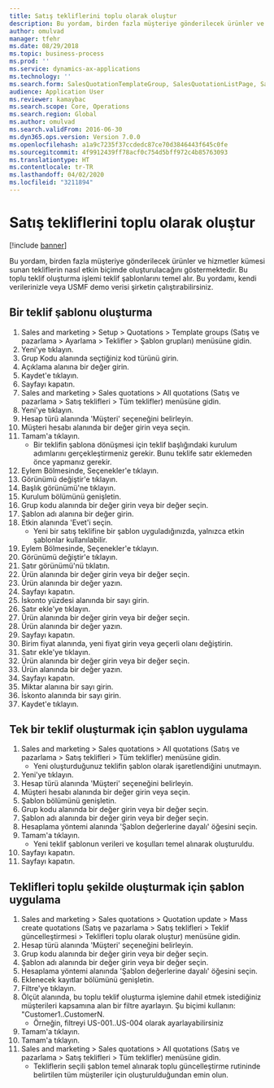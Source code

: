 ```yaml
---
title: Satış tekliflerini toplu olarak oluştur
description: Bu yordam, birden fazla müşteriye gönderilecek ürünler ve hizmetler kümesi sunan tekliflerin nasıl etkin biçimde oluşturulacağını göstermektedir.
author: omulvad
manager: tfehr
ms.date: 08/29/2018
ms.topic: business-process
ms.prod: ''
ms.service: dynamics-ax-applications
ms.technology: ''
ms.search.form: SalesQuotationTemplateGroup, SalesQuotationListPage, SalesCreateQuotation, SalesQuotationTable, SysQueryForm
audience: Application User
ms.reviewer: kamaybac
ms.search.scope: Core, Operations
ms.search.region: Global
ms.author: omulvad
ms.search.validFrom: 2016-06-30
ms.dyn365.ops.version: Version 7.0.0
ms.openlocfilehash: a1a9c7235f37ccdedc87ce70d3846443f645c0fe
ms.sourcegitcommit: 4f9912439ff78acf0c754d5bff972c4b85763093
ms.translationtype: HT
ms.contentlocale: tr-TR
ms.lasthandoff: 04/02/2020
ms.locfileid: "3211894"
---
```

# <a name="mass-create-sales-quotations"></a>Satış tekliflerini toplu olarak oluştur

[!include [banner](../../includes/banner.md)]

Bu yordam, birden fazla müşteriye gönderilecek ürünler ve hizmetler kümesi sunan tekliflerin nasıl etkin biçimde oluşturulacağını göstermektedir. Bu toplu teklif oluşturma işlemi teklif şablonlarını temel alır. Bu yordamı, kendi verilerinizle veya USMF demo verisi şirketin çalıştırabilirsiniz.


## <a name="create-a-quotation-template"></a>Bir teklif şablonu oluşturma
1. Sales and marketing > Setup > Quotations > Template groups (Satış ve pazarlama > Ayarlama > Teklifler > Şablon grupları) menüsüne gidin.
2. Yeni'ye tıklayın.
3. Grup Kodu alanında seçtiğiniz kod türünü girin.
4. Açıklama alanına bir değer girin.
5. Kaydet'e tıklayın.
6. Sayfayı kapatın.
7. Sales and marketing > Sales quotations > All quotations (Satış ve pazarlama > Satış teklifleri > Tüm teklifler) menüsüne gidin.
8. Yeni'ye tıklayın.
9. Hesap türü alanında 'Müşteri' seçeneğini belirleyin.
10. Müşteri hesabı alanında bir değer girin veya seçin.
11. Tamam'a tıklayın.
    * Bir teklifin şablona dönüşmesi için teklif başlığındaki kurulum adımlarını gerçekleştirmeniz gerekir. Bunu teklife satır eklemeden önce yapmanız gerekir.   
12. Eylem Bölmesinde, Seçenekler'e tıklayın.
13. Görünümü değiştir'e tıklayın.
14. Başlık görünümü'ne tıklayın.
15. Kurulum bölümünü genişletin.
16. Grup kodu alanında bir değer girin veya bir değer seçin.
17. Şablon adı alanına bir değer girin.
18. Etkin alanında 'Evet'i seçin.
    * Yeni bir satış teklifine bir şablon uyguladığınızda, yalnızca etkin şablonlar kullanılabilir.  
19. Eylem Bölmesinde, Seçenekler'e tıklayın.
20. Görünümü değiştir'e tıklayın.
21. Satır görünümü'nü tıklatın.
22. Ürün alanında bir değer girin veya bir değer seçin.
23. Ürün alanında bir değer yazın.
24. Sayfayı kapatın.
25. İskonto yüzdesi alanında bir sayı girin.
26. Satır ekle'ye tıklayın.
27. Ürün alanında bir değer girin veya bir değer seçin.
28. Ürün alanında bir değer yazın.
29. Sayfayı kapatın.
30. Birim fiyat alanında, yeni fiyat girin veya geçerli olanı değiştirin.
31. Satır ekle'ye tıklayın.
32. Ürün alanında bir değer girin veya bir değer seçin.
33. Ürün alanında bir değer yazın.
34. Sayfayı kapatın.
35. Miktar alanına bir sayı girin.
36. İskonto alanında bir sayı girin.
37. Kaydet'e tıklayın.

## <a name="apply-the-template-to-create-a-single-quotation"></a>Tek bir teklif oluşturmak için şablon uygulama
1. Sales and marketing > Sales quotations > All quotations (Satış ve pazarlama > Satış teklifleri > Tüm teklifler) menüsüne gidin.
    * Yeni oluşturduğunuz teklifin şablon olarak işaretlendiğini unutmayın.  
2. Yeni'ye tıklayın.
3. Hesap türü alanında 'Müşteri' seçeneğini belirleyin.
4. Müşteri hesabı alanında bir değer girin veya seçin.
5. Şablon bölümünü genişletin.
6. Grup kodu alanında bir değer girin veya bir değer seçin.
7. Şablon adı alanında bir değer girin veya bir değer seçin.
8. Hesaplama yöntemi alanında 'Şablon değerlerine dayalı' öğesini seçin.
9. Tamam'a tıklayın.
    * Yeni teklif şablonun verileri ve koşulları temel alınarak oluşturuldu.  
10. Sayfayı kapatın.
11. Sayfayı kapatın.

## <a name="apply-the-template-to-mass-create-quotations"></a>Teklifleri toplu şekilde oluşturmak için şablon uygulama
1. Sales and marketing > Sales quotations > Quotation update > Mass create quotations (Satış ve pazarlama > Satış teklifleri > Teklif güncelleştirmesi > Teklifleri toplu olarak oluştur) menüsüne gidin.
2. Hesap türü alanında 'Müşteri' seçeneğini belirleyin.
3. Grup kodu alanında bir değer girin veya bir değer seçin.
4. Şablon adı alanında bir değer girin veya bir değer seçin.
5. Hesaplama yöntemi alanında 'Şablon değerlerine dayalı' öğesini seçin.
6. Eklenecek kayıtlar bölümünü genişletin.
7. Filtre'ye tıklayın.
8. Ölçüt alanında, bu toplu teklif oluşturma işlemine dahil etmek istediğiniz müşterileri kapsamına alan bir filtre ayarlayın. Şu biçimi kullanın: "Customer1..CustomerN.
    * Örneğin, filtreyi US-001..US-004 olarak ayarlayabilirsiniz  
9. Tamam'a tıklayın.
10. Tamam'a tıklayın.
11. Sales and marketing > Sales quotations > All quotations (Satış ve pazarlama > Satış teklifleri > Tüm teklifler) menüsüne gidin.
    * Tekliflerin seçili şablon temel alınarak toplu güncelleştirme rutininde belirtilen tüm müşteriler için oluşturulduğundan emin olun.  

